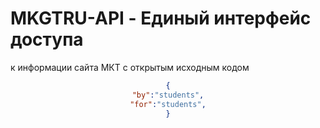 # MKGTRU-API - Единый интерфейс доступа 
к информации сайта МКТ с открытым исходным кодом 

<div align = center>

``` json
{
"by":"students",
"for":"students",
}
``` 
</div>
